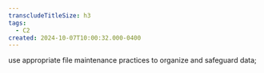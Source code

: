 ```yaml
---
transcludeTitleSize: h3
tags:
  - C2
created: 2024-10-07T10:00:32.000-0400
---
```

use appropriate file maintenance practices to organize and safeguard data;